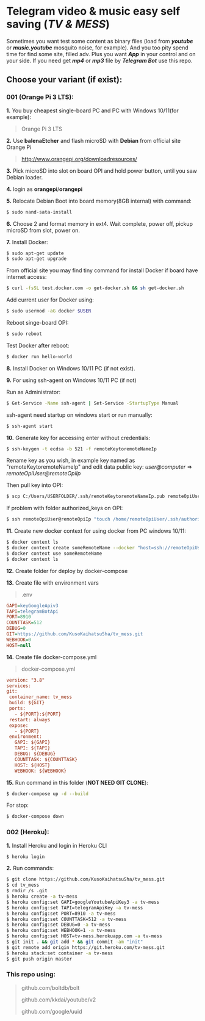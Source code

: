 # Telegram video & music easy self saving (*TV & MESS*)

Sometimes you want test some content as binary files (load from ***youtube*** or ***music.youtube*** mosquito noise, for example). And you too pity spend time for find some site, filled adv. Plus you want ***App*** in your control and on your side.
If you need get ***mp4*** or ***mp3*** file by ***Telegram Bot*** use this repo.

## Choose your variant (if exist):

### 001 (Orange Pi 3 LTS):

**1.** You buy cheapest single-board PC and PC with Windows 10/11(for example):

   > Orange Pi 3 LTS

**2.** Use **balenaEtcher** and flash microSD with **Debian** from official site Orange Pi

   > http://www.orangepi.org/downloadresources/

**3.** Pick microSD into slot on board OPI and hold power button, until you saw Debian loader.

**4.** login as **orangepi**/**orangepi**

**5.** Relocate Debian Boot into board memory(8GB internal) with command:

   ```sh
$ sudo nand-sata-install
   ```

**6.** Choose 2 and format memory in ext4. Wait complete, power off, pickup microSD from slot, power on.

**7.** Install Docker:

   ```sh
$ sudo apt-get update
$ sudo apt-get upgrade
   ```

   From official site you may find tiny command for install Docker if board have internet access:

   ```sh
$ curl -fsSL test.docker.com -o get-docker.sh && sh get-docker.sh
   ```

   Add current user for Docker using:

   ```sh
$ sudo usermod -aG docker $USER
   ```

   Reboot singe-board OPI:

   ```sh
$ sudo reboot
   ```

   Test Docker after reboot:

   ```sh
$ docker run hello-world
   ```

**8.** Install Docker on Windows 10/11 PC (if not exist). 

**9.** For using ssh-agent on Windows 10/11 PC (if not)

   Run as Administrator:

   ```sh
$ Get-Service -Name ssh-agent | Set-Service -StartupType Manual
   ```

   ssh-agent need startup on windows start or run manually:

   ```sh
$ ssh-agent start
   ```

**10.** Generate key for accessing enter without credentials:

   ```sh
$ ssh-keygen -t ecdsa -b 521 -f remoteKeytoremoteNameIp
   ```

   Rename key as you wish, in example key named as "remoteKeytoremoteNameIp" and edit data public key: *user@computer* => *remoteOpiUser@remoteOpiIp*
    
   Then pull key into OPI:

   ```sh
$ scp C:/Users/USERFOLDER/.ssh/remoteKeytoremoteNameIp.pub remoteOpiUser@remoteOpiIp:/home/remoteOpiUser/.ssh/authorized_keys
   ```

   If problem with folder authorized_keys on OPI:
    

   ```sh
$ ssh remoteOpiUser@remoteOpiIp "touch /home/remoteOpiUser/.ssh/authorized_keys && chmod 600 /home/remoteOpiUser/.ssh/authorized_keys"
   ```

**11.** Create new docker context for using docker from PC windows 10/11:

   ```sh
$ docker context ls
$ docker context create someRemoteName --docker "host=ssh://remoteOpiUser@remoteOpiIp"
$ docker context use someRemoteName
$ docker context ls
   ```

**12.** Create folder for deploy by docker-compose

**13.** Create file with environment vars

   > .env

   ```ini
GAPI=keyGoogleApiv3
TAPI=telegramBotApi
PORT=8910
COUNTTASK=512
DEBUG=0
GIT=https://github.com/KusoKaihatsuSha/tv_mess.git
WEBHOOK=0
HOST=null
   ```

**14.** Create file docker-compose.yml

   > docker-compose.yml

   ```ini
version: "3.8"
services:
  git:
    container_name: tv_mess
    build: ${GIT}
    ports:
      - ${PORT}:${PORT}
    restart: always
    expose:
      - ${PORT}
    environment:
      GAPI: ${GAPI}
      TAPI: ${TAPI}
      DEBUG: ${DEBUG}
      COUNTTASK: ${COUNTTASK}
      HOST: ${HOST}
      WEBHOOK: ${WEBHOOK}
   ```

**15.** Run command in this folder (**NOT NEED GIT CLONE**):

   ```sh
$ docker-compose up -d --build    
   ```

   For stop: 
    

   ```sh
$ docker-compose down
   ```

### 002 (Heroku):

**1.** Install Heroku and login in Heroku CLI

   ```sh
$ heroku login
   ```

**2.** Run commands:

   ```sh
$ git clone https://github.com/KusoKaihatsuSha/tv_mess.git
$ cd tv_mess
$ rmdir /s .git
$ heroku create -a tv-mess
$ heroku config:set GAPI=googleYoutubeApiKey3 -a tv-mess
$ heroku config:set TAPI=telegramApiKey -a tv-mess
$ heroku config:set PORT=8910 -a tv-mess
$ heroku config:set COUNTTASK=512 -a tv-mess
$ heroku config:set DEBUG=0 -a tv-mess
$ heroku config:set WEBHOOK=1 -a tv-mess
$ heroku config:set HOST=tv-mess.herokuapp.com -a tv-mess
$ git init . && git add * && git commit -am "init"
$ git remote add origin https://git.heroku.com/tv-mess.git
$ heroku stack:set container -a tv-mess
$ git push origin master
   ```

### This repo using:


> github.com/boltdb/bolt
>
> github.com/kkdai/youtube/v2
>
> github.com/google/uuid